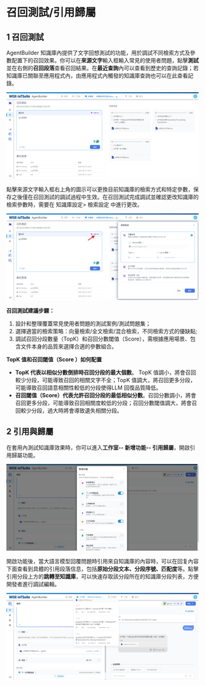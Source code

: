 # 召回測試/引用歸屬
## 1 召回測試
AgentBuilder 知識庫內提供了文字回想測試的功能，用於調試不同檢索方式及參數配置下的召回效果。你可以在**來源文字**輸入框輸入常見的使用者問題，點擊**測試**並在右側的**召回段落**查看召回結果。在**最近查詢**內可以查看到歷史的查詢記錄；若知識庫已關聯至應用程式內，由應用程式內觸發的知識庫查詢也可以在此查看記錄。

![召回測試](/知識庫/images/召回測試.png)

點擊來源文字輸入框右上角的圖示可以更換目前知識庫的檢索方式和特定參數，保存之後僅在召回測試的調試過程中生效。在召回測試完成調試並確認更改知識庫的檢索參數時，需要在  知識庫設定> 檢索設定 中進行更改。

![召回測試-檢索設置](/知識庫/images/召回測試-檢索設置.png)

**召回測試建議步驟：**

1. 設計和整理覆蓋常見使用者問題的測試案例/測試問題集；
2. 選擇適當的檢索策略：向量檢索/全文檢索/混合檢索，不同檢索方式的優缺點;
3. 調試召回分段數量（TopK）和召回分數閾值（Score），需根據應用場景、包含文件本身的品質來選擇合適的參數組合。

**TopK 值和召回閾值（Score ）如何配置**

- **TopK 代表以相似分數倒排時召回分段的最大個數**。 TopK 值調小，將會召回較少分段，可能導致召回的相關文字不全；TopK 值調大，將召回更多分段，可能導致召回語意相關性較低的分段使得LLM 回復品質降低。
- **召回閾值（Score）代表允許召回分段的最低相似分數**。召回分數調小，將會召回更多分段，可能導致召回相關度較低的分段；召回分數閾值調大，將會召回較少分段，過大時將會導致遺失相關分段。

## 2 引用與歸屬
在套用內測試知識庫效果時，你可以進入**工作室-- 新增功能-- 引用歸屬**，開啟引用歸屬功能。

![開啟引用與歸屬功能](/知識庫/images/開啟引用與歸屬功能.png)

開啟功能後，當大語言模型回覆問題時引用來自知識庫的內容時，可以在回复內容下面查看到具體的引用段落信息，包括**原始分段文本、分段序號、匹配度**等。點擊引用分段上方的**跳轉至知識庫**，可以快速存取該分段所在的知識庫分段列表，方便開發者進行調試編輯。

![查看回覆內容的引用訊息](/知識庫/images/查看回覆內容的引用訊息.png)